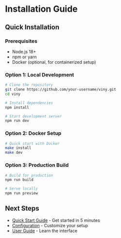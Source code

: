# Installation Guide

## Quick Installation

### Prerequisites

- Node.js 18+
- npm or yarn
- Docker (optional, for containerized setup)

### Option 1: Local Development

```bash
# Clone the repository
git clone https://github.com/your-username/viny.git
cd viny

# Install dependencies
npm install

# Start development server
npm run dev
```

### Option 2: Docker Setup

```bash
# Quick start with Docker
make install
make dev
```

### Option 3: Production Build

```bash
# Build for production
npm run build

# Serve locally
npm run preview
```

## Next Steps

- [Quick Start Guide](quick-start.md) - Get started in 5 minutes
- [Configuration](../user-guide/configuration.md) - Customize your setup
- [User Guide](../user-guide/interface-overview.md) - Learn the interface
